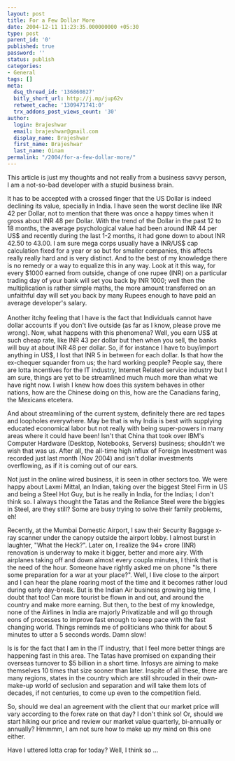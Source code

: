 ```yaml
---
layout: post
title: For a Few Dollar More
date: 2004-12-11 11:23:35.000000000 +05:30
type: post
parent_id: '0'
published: true
password: ''
status: publish
categories:
- General
tags: []
meta:
  dsq_thread_id: '136860827'
  bitly_short_url: http://j.mp/jup62v
  retweet_cache: '1309471741:0'
  trx_addons_post_views_count: '30'
author:
  login: Brajeshwar
  email: brajeshwar@gmail.com
  display_name: Brajeshwar
  first_name: Brajeshwar
  last_name: Oinam
permalink: "/2004/for-a-few-dollar-more/"
---
```

<p>This article is just my thoughts and not really from a business savvy person, I am a not-so-bad developer with a stupid business brain.</p>
<p>It has to be accepted with a crossed finger that the US Dollar is indeed declining its value, specially in India. I have seen the worst decline like INR 42 per Dollar, not to mention that there was once a happy times when it gross about INR 48 per Dollar. With the trend of the Dollar in the past 12 to 18 months, the average psychological value had been around INR 44 per US$ and recently during the last 1-2 months, it had gone down to about INR 42.50 to 43.00. I am sure mega corps usually have a INR/US$ cap calculation fixed for a year or so but for smaller companies, this affects really really hard and is very distinct. And to the best of my knowledge there is no remedy or a way to equalize this in any way. Look at it this way, for every $1000 earned from outside, change of one rupee (INR) on a particular trading day of your bank will set you back by INR 1000; well then the multiplication is rather simple maths, the more amount transferred on an unfaithful day will set you back by many Rupees enough to have paid an average developer's salary.<br />
<br />
Another itchy feeling that I have is the fact that Individuals cannot have dollar accounts if you don't live outside (as far as I know, please prove me wrong). Now, what happens with this phenomena? Well, you earn US$ at such cheap rate, like INR 43 per dollar but then when you sell, the banks will buy at about INR 48 per dollar. So, if for instance I have to buy/import anything in US$, I lost that INR 5 in between for each dollar. Is that how the ex-chequer squander from us; the hard working people? People say, there are lotta incentives for the IT industry, Internet Related service industry but I am sure, things are yet to be streamlined much much more than what we have right now. I wish I knew how does this system behaves in other nations, how are the Chinese doing on this, how are the Canadians faring, the Mexicans etcetera.</p>
<p>And about streamlining of the current system, definitely there are red tapes and loopholes everywhere. May be that is why India is best with supplying educated economical labor but not really with being super-powers in many areas where it could have been! Isn't that China that took over IBM's Computer Hardware (Desktop, Notebooks, Servers) business; shouldn't we wish that was us. After all, the all-time high influx of Foreign Investment was recorded just last month (Nov 2004) and isn't dollar investments overflowing, as if it is coming out of our ears.</p>
<p>Not just in the online wired business, it is seen in other sectors too. We were happy about Laxmi Mittal, an Indian, taking over the biggest Steel Firm in US and being a Steel Hot Guy, but is he really in India, for the Indias; I don't think so. I always thought the Tatas and the Reliance Steel were the biggies in Steel, are they still? Some are busy trying to solve their family problems, eh!</p>
<p>Recently, at the Mumbai Domestic Airport, I saw their Security Baggage x-ray scanner under the canopy outside the airport lobby. I almost burst in laughter, "What the Heck?". Later on, I realize the 94+ crore (INR) renovation is underway to make it bigger, better and more airy. With airplanes taking off and down almost every coupla minutes, I think that is the need of the hour. Someone have rightly asked me on phone "Is there some preparation for a war at your place?". Well, I live close to the airport and I can hear the plane roaring most of the time and it becomes rather loud during early day-break. But is the Indian Air business growing big time, I doubt that too! Can more tourist be flown in and out, and around the country and make more earning. But then, to the best of my knowledge, none of the Airlines in India are majorly Privatizable and will go through eons of processes to improve fast enough to keep pace with the fast changing world. Things reminds me of politicians who think for about 5 minutes to utter a 5 seconds words. Damn slow!</p>
<p>Is is for the fact that I am in the IT industry, that I feel more better things are happening fast in this area. The Tatas have promised on expanding their overseas turnover to $5 billion in a short time. Infosys are aiming to make themselves 10 times that size sooner than later. Inspite of all these, there are many regions, states in the country which are still shrouded in their own-make-up world of seclusion and separation and will take them lots of decades, if not centuries, to come up even to the competition field.</p>
<p>So, should we deal an agreement with the client that our market price will vary according to the forex rate on that day? I don't think so! Or, should we start hiking our price and review our market value quarterly, bi-annually or annually? Hmmmm, I am not sure how to make up my mind on this one either.</p>
<p>Have I uttered lotta crap for today? Well, I think so ...</p>
